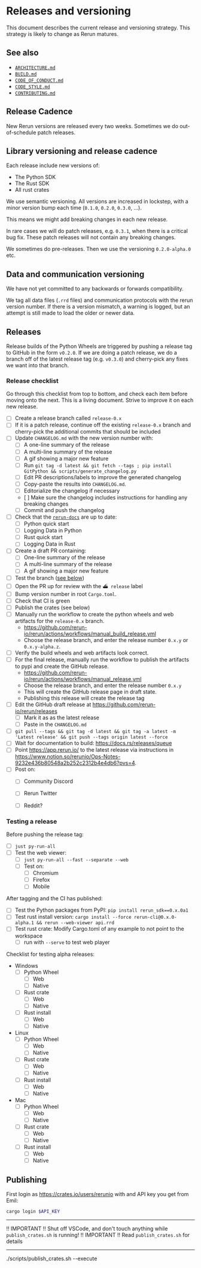 # Releases and versioning

This document describes the current release and versioning strategy. This strategy is likely to change as Rerun matures.

## See also

- [`ARCHITECTURE.md`](ARCHITECTURE.md)
- [`BUILD.md`](BUILD.md)
- [`CODE_OF_CONDUCT.md`](CODE_OF_CONDUCT.md)
- [`CODE_STYLE.md`](CODE_STYLE.md)
- [`CONTRIBUTING.md`](CONTRIBUTING.md)

## Release Cadence

New Rerun versions are released every two weeks. Sometimes we do out-of-schedule patch releases.

## Library versioning and release cadence

Each release include new versions of:

- The Python SDK
- The Rust SDK
- All rust crates

We use semantic versioning. All versions are increased in lockstep, with a minor version bump each time (`0.1.0`, `0.2.0`, `0.3.0`, …).

This means we might add breaking changes in each new release.

In rare cases we will do patch releases, e.g. `0.3.1`, when there is a critical bug fix. These patch releases will not contain any breaking changes.

We sometimes do pre-releases. Then we use the versioning `0.2.0-alpha.0` etc.

## Data and communication versioning

We have not yet committed to any backwards or forwards compatibility.

We tag all data files (`.rrd` files) and communication protocols with the rerun version number. If there is a version mismatch, a warning is logged, but an attempt is still made to load the older or newer data.

## Releases

Release builds of the Python Wheels are triggered by pushing a release tag to GitHub in the form `v0.2.0`.
If we are doing a patch release, we do a branch off of the latest release tag (e.g. `v0.3.0`) and cherry-pick any fixes we want into that branch.

### Release checklist

Go through this checklist from top to bottom, and check each item before moving onto the next.
This is a living document. Strive to improve it on each new release.

* [ ] Create a release branch called `release-0.x`
* [ ] If it is a patch release, continue off the existing `release-0.x` branch and cherry-pick the additional commits that should be included
* [ ] Update `CHANGELOG.md` with the new version number with:
    * [ ] A one-line summary of the release
    * [ ] A multi-line summary of the release
    * [ ] A gif showing a major new feature
    * [ ] Run `git tag -d latest && git fetch --tags ; pip install GitPython && scripts/generate_changelog.py`
    * [ ] Edit PR descriptions/labels to improve the generated changelog
    * [ ] Copy-paste the results into `CHANGELOG.md`.
    * [ ] Editorialize the changelog if necessary
    * [ ] Make sure the changelog includes instructions for handling any breaking changes
    * [ ] Commit and push the changelog
* [ ] Check that the [`rerun-docs`](https://github.com/rerun-io/rerun-docs) are up to date:
  * [ ] Python quick start
  * [ ] Logging Data in Python
  * [ ] Rust quick start
  * [ ] Logging Data in Rust
* [ ] Create a draft PR containing:
    * [ ] One-line summary of the release
    * [ ] A multi-line summary of the release
    * [ ] A gif showing a major new feature
* [ ] Test the branch ([see below](#testing-a-release))
* [ ] Open the PR up for review with the `⛴ release` label
* [ ] Bump version number in root `Cargo.toml`.
* [ ] Check that CI is green
* [ ] Publish the crates (see below)
* [ ] Manually run the workflow to create the python wheels and web artifacts for the `release-0.x` branch.
    * https://github.com/rerun-io/rerun/actions/workflows/manual_build_release.yml
    * Choose the release branch, and enter the release number `0.x.y` or `0.x.y-alpha.z`.
* [ ] Verify the build wheels and web artifacts look correct.
* [ ] For the final release, manually run the workflow to publish the artifacts to pypi and create the GitHub release.
    * https://github.com/rerun-io/rerun/actions/workflows/manual_release.yml
    * Choose the release branch, and enter the release number `0.x.y`
    * This will create the GitHub release page in draft state.
    * Publishing this release will create the release tag
* [ ] Edit the GitHub draft release at https://github.com/rerun-io/rerun/releases
  * [ ] Mark it as as the latest release
  * [ ] Paste in the `CHANGELOG.md`
* [ ] `git pull --tags && git tag -d latest && git tag -a latest -m 'Latest release' && git push --tags origin latest --force`
* [ ] Wait for documentation to build: https://docs.rs/releases/queue
* [ ] Point <https://app.rerun.io/> to the latest release via instructions in <https://www.notion.so/rerunio/Ops-Notes-9232e436b80548a2b252c2312b4e4db6?pvs=4>.
* [ ] Post on:
    * [ ] Community Discord
    * [ ] Rerun Twitter
    * [ ] Reddit?


### Testing a release

Before pushing the release tag:
  * [ ] `just py-run-all`
  * [ ] Test the web viewer:
      * [ ] `just py-run-all --fast --separate --web`
      * [ ] Test on:
          * [ ] Chromium
          * [ ] Firefox
          * [ ] Mobile

After tagging and the CI has published:
  * [ ] Test the Python packages from PyPI: `pip install rerun_sdk==0.x.0a1`
  * [ ] Test rust install version: `cargo install --force rerun-cli@0.x.0-alpha.1 && rerun --web-viewer api.rrd`
  * [ ] Test rust crate: Modify Cargo.toml of any example to not point to the workspace
    * [ ] run with `--serve` to test web player

Checklist for testing alpha releases:

- Windows
  - [ ] Python Wheel
    - [ ] Web
    - [ ] Native
  - [ ] Rust crate
    - [ ] Web
    - [ ] Native
  - [ ] Rust install
    - [ ] Web
    - [ ] Native
- Linux
  - [ ] Python Wheel
    - [ ] Web
    - [ ] Native
  - [ ] Rust crate
    - [ ] Web
    - [ ] Native
  - [ ] Rust install
    - [ ] Web
    - [ ] Native
- Mac
  - [ ] Python Wheel
    - [ ] Web
    - [ ] Native
  - [ ] Rust crate
    - [ ] Web
    - [ ] Native
  - [ ] Rust install
    - [ ] Web
    - [ ] Native

## Publishing

First login as https://crates.io/users/rerunio with and API key you get from Emil:

```bash
cargo login $API_KEY
```

---

!! IMPORTANT !! Shut off VSCode, and don't touch anything while `publish_crates.sh` is running!
!! IMPORTANT !! Read `publish_crates.sh` for details

---

./scripts/publish_crates.sh --execute
